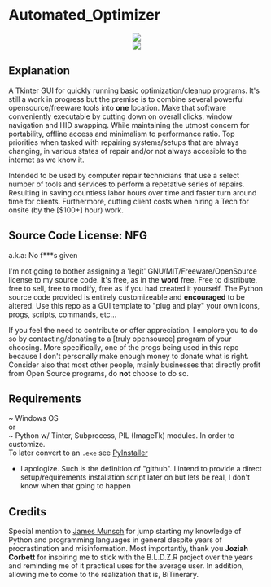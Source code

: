 # Automated_Optimizer
<p align="center">
<img src='http://s9.postimg.org/e89ls5mwv/5291515.png'><br>
<img src='http://s9.postimg.org/kah8inbcv/5_29_15.png'></br>
</p>

## Explanation

A Tkinter GUI for quickly running basic optimization/cleanup programs. It's still a work in progress but the premise is to combine several powerful opensource/freeware tools into <b>one</b> location. Make that software conveniently executable by cutting down on overall clicks, window navigation and HID swapping. While maintaining the utmost concern for portability, offline access and minimalism to performance ratio. Top priorities when tasked with repairing systems/setups that are always changing, in various states of repair and/or not always accesible to the internet as we know it.

Intended to be used by computer repair technicians that use a select number of tools and services to perform a repetative series of repairs. Resulting in saving countless labor hours over time and faster turn around time for clients. Furthermore, cutting client costs when hiring a Tech for onsite (by the [$100+] hour) work.

## Source Code License: NFG
a.k.a: No f***s given

I'm not going to bother assigning a 'legit' GNU/MIT/Freeware/OpenSource license to my source code. It's free, as in the <b>word</b> free. Free to distribute, free to sell, free to modify, free as if you had created it yourself. The Python source code provided is entirely customizeable and <b>encouraged</b> to be altered. Use this repo as a GUI template to "plug and play" your own icons, progs, scripts, commands, etc...

If you feel the need to contribute or offer appreciation, I emplore you to do so by contacting/donating to a [truly opensource] program of your choosing. More specifically, one of the progs being used in this repo because I don't personally make enough money to donate what is right. Consider also that most other people, mainly businesses that directly profit from Open Source programs, do <b>not</b> choose to do so.

## Requirements
~ Windows OS<br>
or<br>
~ Python w/ Tinter, Subprocess, PIL (ImageTk) modules. In order to customize.<br>
To later convert to an `.exe` see <a href=https://github.com/pyinstaller/pyinstaller>PyInstaller</a>

* I apologize. Such is the definition of "github". I intend to provide a direct setup/requirements installation script later on but lets be real, I don't know when that going to happen

## Credits

Special mention to <a href=https://github.com/jmunsch>James Munsch</a> for jump starting my knowledge of Python and programming languages in general despite years of procrastination and misinformation. Most importantly, thank you <b>Joziah Corbett</b> for inspiring me to stick with the B.L.D.Z.R project over the years and reminding me of it practical uses for the average user. In addition, allowing me to come to the realization that is, BiTinerary.
